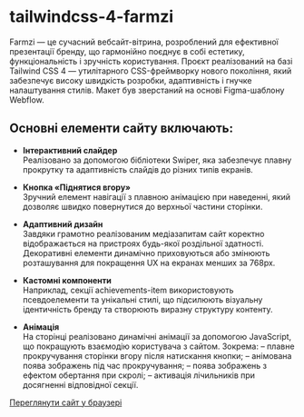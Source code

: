 # tailwindcss-4-farmzi

Farmzi — це сучасний вебсайт-вітрина, розроблений для ефективної презентації бренду, що гармонійно поєднує в собі естетику, функціональність і зручність користування. Проєкт реалізований на базі Tailwind CSS 4 — утилітарного CSS-фреймворку нового покоління, який забезпечує високу швидкість розробки, адаптивність і гнучке налаштування стилів. Макет був зверстаний на основі Figma-шаблону Webflow.

## Основні елементи сайту включають:

- **Інтерактивний слайдер**</br>
Реалізовано за допомогою бібліотеки Swiper, яка забезпечує плавну прокрутку та адаптивність слайдів до різних типів екранів.

- **Кнопка «Піднятися вгору»**</br>
Зручний елемент навігації з плавною анімацією при наведенні, який дозволяє швидко повернутися до верхньої частини сторінки.

- **Адаптивний дизайн**</br>
Завдяки грамотно реалізованим медіазапитам сайт коректно відображається на пристроях будь-якої роздільної здатності. Декоративні елементи динамічно приховуються або змінюють розташування для покращення UX на екранах менших за 768px.

- **Кастомні компоненти**</br>
Наприклад, секції achievements-item використовують псевдоелементи та унікальні стилі, що підсилюють візуальну ідентичність бренду та створюють виразну структуру контенту.

- **Анімація**</br>
На сторінці реалізовано динамічні анімації за допомогою JavaScript, що покращують взаємодію користувача з сайтом. Зокрема:
– плавне прокручування сторінки вгору після натискання кнопки;
– анімована поява зображень під час прокручування;
– поява зображень з ефектом обертання при скролі;
– активація лічильників при досягненні відповідної секції.

<a href="https://ovcharovcoder.github.io/tailwindcss-4-farmzi/" target="_blank" rel="noopener noreferrer">
  Переглянути сайт у браузері
</a>
